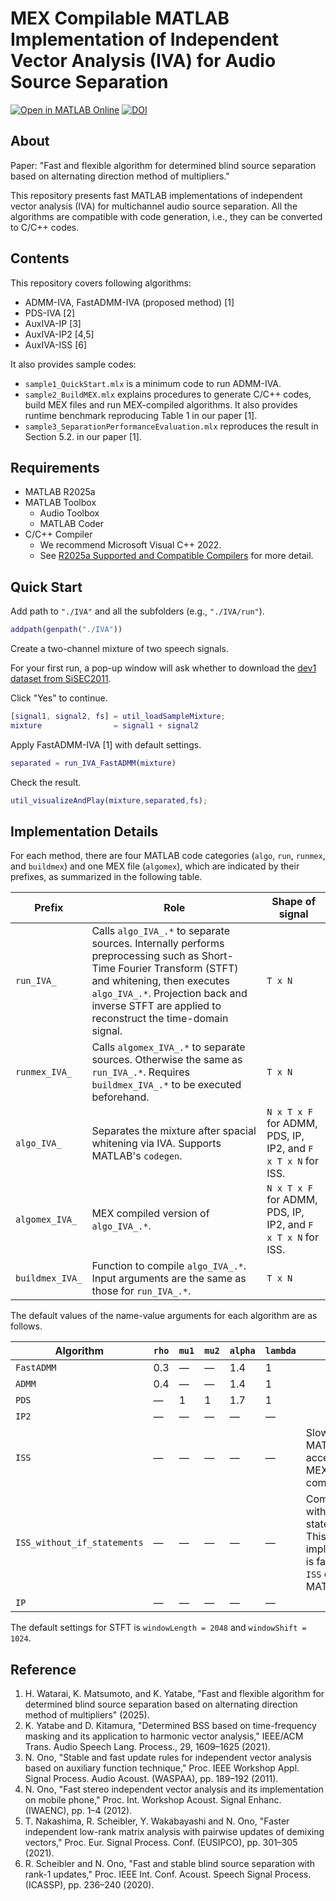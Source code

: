 # MEX Compilable MATLAB Implementation of Independent Vector Analysis (IVA) for Audio Source Separation
[![Open in MATLAB Online](https://www.mathworks.com/images/responsive/global/open-in-matlab-online.svg)](https://matlab.mathworks.com/open/github/v1?repo=WATARAI-Hiroko/ADMM-IVA) [![DOI](https://zenodo.org/badge/1050193071.svg)](https://doi.org/10.5281/zenodo.17068241) 
## About

Paper: "Fast and flexible algorithm for determined blind source separation based on alternating direction method of multipliers."


This repository presents fast MATLAB implementations of independent vector analysis (IVA) for multichannel audio source separation. All the algorithms are compatible with code generation, i.e., they can be converted to C/C++ codes.

## Contents

This repository covers following algorithms:

* ADMM-IVA, FastADMM-IVA (proposed method) [1]
* PDS-IVA [2]
* AuxIVA-IP [3]
* AuxIVA-IP2 [4,5]
* AuxIVA-ISS [6]

It also provides sample codes: 
* `sample1_QuickStart.mlx` is a minimum code to run ADMM-IVA.
* `sample2_BuildMEX.mlx` explains procedures to generate C/C++ codes, build MEX files and run MEX-compiled algorithms. It also provides runtime benchmark reproducing Table 1 in our paper [1].
* `sample3_SeparationPerformanceEvaluation.mlx` reproduces the result in Section 5.2. in our paper [1].

## Requirements
* MATLAB R2025a
* MATLAB Toolbox
  * Audio Toolbox
  * MATLAB Coder
* C/C++ Compiler 
  * We recommend Microsoft Visual C++ 2022. 
  * See [R2025a Supported and Compatible Compilers](https://jp.mathworks.com/support/requirements/supported-compilers.html) for more detail.

## Quick Start

Add path to `"./IVA"` and all the subfolders (e.g., `"./IVA/run"`).
```MATLAB
addpath(genpath("./IVA"))
```
Create a two-channel mixture of two speech signals. 

For your first run, a pop-up window will ask whether to download the [dev1 dataset from SiSEC2011](http://sisec2011.wiki.irisa.fr/tiki-indexbfd7.html). 

Click "Yes" to continue.

```MATLAB
[signal1, signal2, fs] = util_loadSampleMixture;
mixture                = signal1 + signal2
```
Apply FastADMM-IVA [1] with default settings.
```MATLAB
separated = run_IVA_FastADMM(mixture)
```
Check the result.
```MATLAB
util_visualizeAndPlay(mixture,separated,fs);
```

## Implementation Details

For each method, there are four MATLAB code categories (`algo`, `run`, `runmex`, and `buildmex`) and one MEX file (`algomex`), which are indicated by their prefixes, as summarized in the following table.

| Prefix          | Role                                                         | Shape of signal                                              |
| --------------- | ------------------------------------------------------------ | ------------------------------------------------------------ |
| `run_IVA_`      | Calls `algo_IVA_.*` to separate sources. Internally performs preprocessing such as Short-Time Fourier Transform (STFT) and whitening, then executes `algo_IVA_.*`. Projection back and inverse STFT are applied to reconstruct the time-domain signal. | `T x N`                                                      |
| `runmex_IVA_`   | Calls `algomex_IVA_.*` to separate sources. Otherwise the same as `run_IVA_.*`. Requires `buildmex_IVA_.*` to be executed beforehand. | `T x N`                                                      |
| `algo_IVA_`     | Separates the mixture after spacial whitening via IVA. Supports MATLAB's `codegen`. | `N x T x F` for ADMM, PDS, IP, IP2, and `F x T x N` for ISS. |
| `algomex_IVA_`  | MEX compiled version of `algo_IVA_.*`.                       | `N x T x F` for ADMM, PDS, IP, IP2, and `F x T x N` for ISS. |
| `buildmex_IVA_` | Function to compile `algo_IVA_.*`. Input arguments are the same as those for `run_IVA_.*`. | `T x N`                                                      |

The default values of the name-value arguments for each algorithm are as follows.  

| Algorithm                   | `rho` | `mu1` | `mu2` | `alpha` | `lambda` | Note                                                         |
| --------------------------- | ----- | ----- | ----- | ------- | -------- | ------------------------------------------------------------ |
| `FastADMM`                  | 0.3   | ―     | ―     | 1.4     | 1        |                                                              |
| `ADMM`                      | 0.4   | ―     | ―     | 1.4     | 1        |                                                              |
| `PDS`                       | ―     | 1     | 1     | 1.7     | 1        |                                                              |
| `IP2`                       | ―     | ―     | ―     | ―       | ―        |                                                              |
| `ISS`                       | ―     | ―     | ―     | ―       | ―        | Slow on MATLAB, but accelerated via MEX compilation.         |
| `ISS_without_if_statements` | ―     | ―     | ―     | ―       | ―        | Computes ISS without if statements. This implementation is faster than `ISS` on MATLAB. |
| `IP`                        | ―     | ―     | ―     | ―       | ―        |                                                              |

The default settings for STFT is `windowLength = 2048` and `windowShift = 1024`.

## Reference
1. H. Watarai, K. Matsumoto, and K. Yatabe, "Fast and flexible algorithm for determined blind source separation based on alternating direction method of multipliers" (2025).
2. K. Yatabe and D. Kitamura, "Determined BSS based on time-frequency masking and its application to harmonic vector analysis," IEEE/ACM Trans. Audio Speech Lang. Process., 29, 1609–1625 (2021).
3. N. Ono, "Stable and fast update rules for independent vector analysis based on auxiliary function technique," Proc. IEEE Workshop Appl. Signal Process. Audio Acoust. (WASPAA), pp. 189–192 (2011).
4. N. Ono, "Fast stereo independent vector analysis and its implementation on mobile phone," Proc. Int. Workshop Acoust. Signal Enhanc. (IWAENC), pp. 1–4 (2012).
5. T. Nakashima, R. Scheibler, Y. Wakabayashi and N. Ono, "Faster independent low-rank matrix analysis with pairwise updates of demixing vectors," Proc. Eur. Signal Process. Conf. (EUSIPCO), pp. 301–305 (2021).
6. R. Scheibler and N. Ono, "Fast and stable blind source separation with rank-1 updates," Proc. IEEE Int. Conf. Acoust. Speech Signal Process. (ICASSP), pp. 236–240 (2020).
